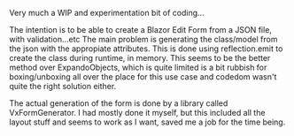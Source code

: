 Very much a WIP and experimentation bit of coding...

The intention is to be able to create a Blazor Edit Form from a JSON file, with validation...etc
The main problem is generating the class/model from the json with the appropiate attributes. This is done using reflection.emit to create the class during runtime, in memory.
This seems to be the better method over ExpandoObjects, which is quite limited is a bit rubbish for boxing/unboxing all over the place for this use case and codedom wasn't quite the right solution either.

The actual generation of the form is done by a library called VxFormGenerator.
I had mostly done it myself, but this included all the layout stuff and seems to work as I want, saved me a job for the time being.
